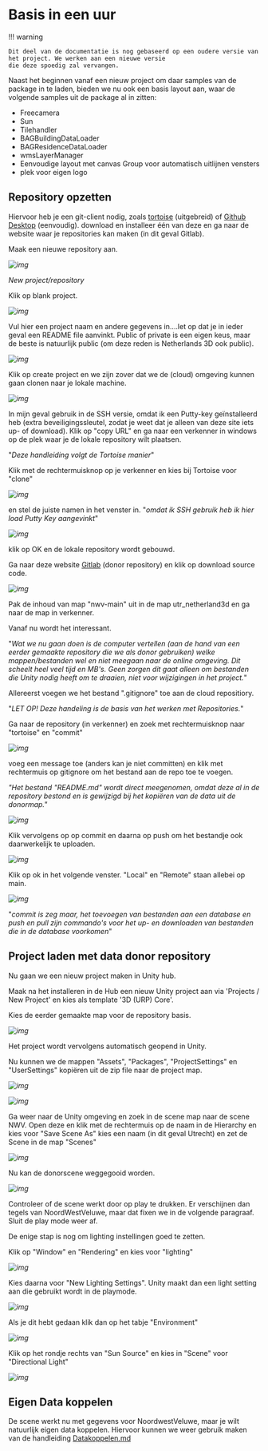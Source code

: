 # Basis in een uur

!!! warning
    
    Dit deel van de documentatie is nog gebaseerd op een oudere versie van het project. We werken aan een nieuwe versie 
    die deze spoedig zal vervangen.

Naast het beginnen vanaf een nieuw project om daar samples van de package in te laden, bieden we nu ook een basis layout aan, waar de volgende samples uit de package al in zitten:

- Freecamera
- Sun
- Tilehandler
- BAGBuildingDataLoader
- BAGResidenceDataLoader
- wmsLayerManager
- Eenvoudige layout met canvas Group voor automatisch uitlijnen vensters
- plek voor eigen logo

## Repository opzetten

Hiervoor heb je een git-client nodig, zoals [tortoise](https://tortoisegit.org/download/) (uitgebreid) of [Github Desktop](https://desktop.github.com/) (eenvoudig). download en installeer één van deze en ga naar de website waar je repositories kan maken (in dit geval Gitlab).

Maak een nieuwe repository aan.

*![img](../imgs/basis/image1.png)*

*New project/repository*

Klik op blank project.

*![img](../imgs/basis/image2.png)*

Vul hier een project naam en andere gegevens in....let op dat je in ieder geval een README file aanvinkt. Public of private is een eigen keus, maar de beste is natuurlijk public (om deze reden is Netherlands 3D ook public).

*![img](../imgs/basis/image3.png)*

Klik op create project en we zijn zover dat we de (cloud) omgeving kunnen gaan clonen naar je lokale machine.

*![img](../imgs/basis/image4.png)*

In mijn geval gebruik in de SSH versie, omdat ik een Putty-key geïnstalleerd heb (extra beveiligingssleutel, zodat je weet dat je alleen van deze site iets up- of download). Klik op "copy URL" en ga naar een verkenner in windows op de plek waar je de lokale repository wilt plaatsen.

"*Deze handleiding volgt de Tortoise manier*"

Klik met de rechtermuisknop op je verkenner en kies bij Tortoise voor "clone"

*![img](../imgs/basis/image5.png)*

en stel de juiste namen in het venster in. "*omdat ik SSH gebruik heb ik hier load Putty Key aangevinkt*"

*![img](../imgs/basis/image6.png)*

klik op OK en de lokale repository wordt gebouwd.

Ga naar deze website [Gitlab]([https://gitlab.com/ajkoelewijn/nwv/-/tree/main/noordwestveluwe) (donor repository) en klik op download source code.

*![img](../imgs/basis/image12.png)*



Pak de inhoud van map "nwv-main" uit in de map utr_netherland3d en ga naar de map in verkenner.

Vanaf nu wordt het interessant.

"*Wat we nu gaan doen is de computer vertellen (aan de hand van een eerder gemaakte repository die we als donor gebruiken) welke mappen/bestanden wel en niet meegaan naar de online omgeving. Dit scheelt heel veel tijd en MB's. Geen zorgen dit gaat alleen om bestanden die Unity nodig heeft om te draaien, niet voor wijzigingen in het project.*"

Allereerst voegen we het bestand ".gitignore" toe aan de cloud repositiory.

"*LET OP! Deze handeling is de basis van het werken met Repositories.*"

Ga naar de repository (in verkenner) en zoek met rechtermuisknop naar "tortoise" en "commit"

*![img](../imgs/basis/image8.png)*

voeg een message toe (anders kan je niet committen) en klik met rechtermuis op gitignore om het bestand aan de repo toe te voegen.

*"Het bestand "README.md" wordt direct meegenomen, omdat deze al in de repository bestond en is gewijzigd bij het kopiëren van de data uit de donormap."*

*![img](../imgs/basis/image9.png)*

Klik vervolgens op op commit en daarna op push om het bestandje ook daarwerkelijk te uploaden.



*![img](../imgs/basis/image10.png)*

Klik op ok in het volgende venster. "Local" en "Remote" staan allebei op main.

*![img](../imgs/basis/image11.png)*

"*commit is zeg maar, het toevoegen van bestanden aan een database en push en pull zijn commando's voor het up- en downloaden van bestanden die in de database voorkomen*"



## Project laden met data donor repository

Nu gaan we een nieuw project maken in Unity hub.

Maak na het installeren in de Hub een nieuw Unity project aan via 'Projects / New Project' en kies als template '3D (URP) Core'.

Kies de eerder gemaakte map voor de repository basis.

*![img](../imgs/basis/image13.png)*

Het project wordt vervolgens automatisch geopend in Unity.

Nu kunnen we de mappen "Assets", "Packages", "ProjectSettings" en "UserSettings" kopiëren uit de zip file naar de project map.

*![img](../imgs/basis/image14.png)*



*![img](../imgs/basis/image15.png)*



Ga weer naar de Unity omgeving en zoek in de scene map naar de scene NWV. Open deze en klik met de rechtermuis op de naam in de Hierarchy en kies voor "Save Scene As" kies een naam (in dit geval Utrecht) en zet de Scene in de map "Scenes"

*![img](../imgs/basis/image16.png)*



Nu kan de donorscene weggegooid worden.

*![img](../imgs/basis/image17.png)*

Controleer of de scene werkt door op play te drukken. Er verschijnen dan tegels van NoordWestVeluwe, maar dat fixen we in de volgende paragraaf. Sluit de play mode weer af.

De enige stap is nog om lighting instellingen goed te zetten.

Klik op "Window" en "Rendering" en kies voor "lighting"

*![img](../imgs/basis/image18.png)*

Kies daarna voor "New Lighting Settings". Unity maakt dan een light setting aan die gebruikt wordt in de playmode.

*![img](../imgs/basis/image19.png)*

Als je dit hebt gedaan klik dan op het tabje "Environment"

*![img](../imgs/basis/image20.png)*

Klik op het rondje rechts van "Sun Source" en kies in "Scene" voor "Directional Light"

*![img](../imgs/basis/image21.png)*



## Eigen Data koppelen

De scene werkt nu met gegevens voor NoordwestVeluwe, maar je wilt natuurlijk eigen data koppelen. Hiervoor kunnen we weer gebruik maken van de handleiding [Datakoppelen.md](https://github.com/Amsterdam/Netherlands3D/blob/main/PackageUserManual/Dutch/DataKoppelen.md)



